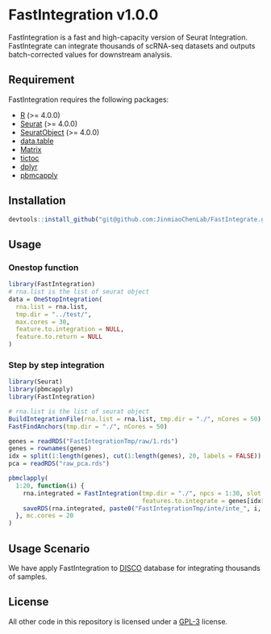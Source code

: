 # FastIntegration v1.0.0
FastIntegration is a fast and high-capacity version of Seurat Integration. FastIntegrate can integrate thousands of scRNA-seq datasets and outputs batch-corrected values for downstream analysis.


## Requirement
FastIntegration requires the following packages:

* [R](https://www.r-project.org/) (>= 4.0.0)
* [Seurat](https://cran.r-project.org/web/packages/Seurat/index.html) (>= 4.0.0)
* [SeuratObject](https://cran.r-project.org/web/packages/SeuratObject/index.html) (>= 4.0.0)
* [data.table](https://cran.r-project.org/web/packages/data.table/vignettes/datatable-intro.html)
* [Matrix](https://cran.r-project.org/web/packages/Matrix/index.html)
* [tictoc](https://cran.r-project.org/web/packages/tictoc/index.html)
* [dplyr](https://cran.r-project.org/web/packages/dplyr/index.html)
* [pbmcapply](https://cran.r-project.org/web/packages/pbmcapply/index.html)

## Installation

```R
devtools::install_github("git@github.com:JinmiaoChenLab/FastIntegrate.git")
```

## Usage

### Onestop function
```R
library(FastIntegration)
# rna.list is the list of seurat object
data = OneStopIntegration(
  rna.list = rna.list, 
  tmp.dir = "../test/", 
  max.cores = 30,
  feature.to.integration = NULL,
  feature.to.return = NULL
)

```

### Step by step integration
```R
library(Seurat)
library(pbmcapply)
library(FastIntegration)

# rna.list is the list of seurat object
BuildIntegrationFile(rna.list = rna.list, tmp.dir = "./", nCores = 50)
FastFindAnchors(tmp.dir = "./", nCores = 50)

genes = readRDS("FastIntegrationTmp/raw/1.rds")
genes = rownames(genes)
idx = split(1:length(genes), cut(1:length(genes), 20, labels = FALSE))
pca = readRDS("raw_pca.rds")

pbmclapply(
  1:20, function(i) {
    rna.integrated = FastIntegration(tmp.dir = "./", npcs = 1:30, slot = "data",
                                     features.to.integrate = genes[idx[[i]]])
    saveRDS(rna.integrated, paste0("FastIntegrationTmp/inte/inte_", i, ".rds"), compress = F)
  }, mc.cores = 20
)

```


## Usage Scenario
We have apply FastIntegration to [DISCO](http://www.immunesinglecell.org/) database for integrating thousands of samples.

## License
All other code in this repository is licensed under a [GPL-3](https://www.r-project.org/Licenses/GPL-3) license.

